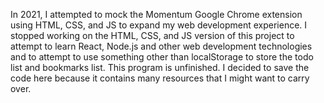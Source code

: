 In 2021, I attempted to mock the Momentum Google Chrome extension using HTML, CSS, and JS to expand my web development experience. I stopped working on the HTML, CSS, and JS version of this project to attempt to learn React, Node.js and other web development technologies and to attempt to use something other than localStorage to store the todo list and bookmarks list. This program is unfinished. I decided to save the code here because it contains many resources that I might want to carry over.
